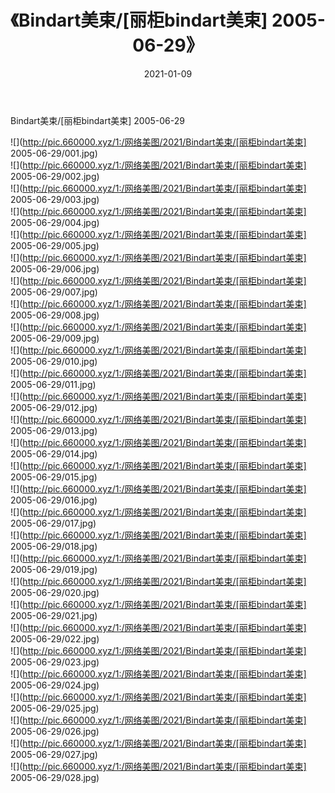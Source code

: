 ﻿---
layout: post
title:  《Bindart美束/[丽柜bindart美束] 2005-06-29》
date:   2021-01-09
img: http://pic.660000.xyz/1:/网络美图/2021/Bindart美束/[丽柜bindart美束] 2005-06-29/000.jpg
categories: [美女, 清纯, 唯美]
---

Bindart美束/[丽柜bindart美束] 2005-06-29

 ![](http://pic.660000.xyz/1:/网络美图/2021/Bindart美束/[丽柜bindart美束] 2005-06-29/001.jpg) <br>![](http://pic.660000.xyz/1:/网络美图/2021/Bindart美束/[丽柜bindart美束] 2005-06-29/002.jpg) <br>![](http://pic.660000.xyz/1:/网络美图/2021/Bindart美束/[丽柜bindart美束] 2005-06-29/003.jpg) <br>![](http://pic.660000.xyz/1:/网络美图/2021/Bindart美束/[丽柜bindart美束] 2005-06-29/004.jpg) <br>![](http://pic.660000.xyz/1:/网络美图/2021/Bindart美束/[丽柜bindart美束] 2005-06-29/005.jpg) <br>![](http://pic.660000.xyz/1:/网络美图/2021/Bindart美束/[丽柜bindart美束] 2005-06-29/006.jpg) <br>![](http://pic.660000.xyz/1:/网络美图/2021/Bindart美束/[丽柜bindart美束] 2005-06-29/007.jpg) <br>![](http://pic.660000.xyz/1:/网络美图/2021/Bindart美束/[丽柜bindart美束] 2005-06-29/008.jpg) <br>![](http://pic.660000.xyz/1:/网络美图/2021/Bindart美束/[丽柜bindart美束] 2005-06-29/009.jpg) <br>![](http://pic.660000.xyz/1:/网络美图/2021/Bindart美束/[丽柜bindart美束] 2005-06-29/010.jpg) <br>![](http://pic.660000.xyz/1:/网络美图/2021/Bindart美束/[丽柜bindart美束] 2005-06-29/011.jpg) <br>![](http://pic.660000.xyz/1:/网络美图/2021/Bindart美束/[丽柜bindart美束] 2005-06-29/012.jpg) <br>![](http://pic.660000.xyz/1:/网络美图/2021/Bindart美束/[丽柜bindart美束] 2005-06-29/013.jpg) <br>![](http://pic.660000.xyz/1:/网络美图/2021/Bindart美束/[丽柜bindart美束] 2005-06-29/014.jpg) <br>![](http://pic.660000.xyz/1:/网络美图/2021/Bindart美束/[丽柜bindart美束] 2005-06-29/015.jpg) <br>![](http://pic.660000.xyz/1:/网络美图/2021/Bindart美束/[丽柜bindart美束] 2005-06-29/016.jpg) <br>![](http://pic.660000.xyz/1:/网络美图/2021/Bindart美束/[丽柜bindart美束] 2005-06-29/017.jpg) <br>![](http://pic.660000.xyz/1:/网络美图/2021/Bindart美束/[丽柜bindart美束] 2005-06-29/018.jpg) <br>![](http://pic.660000.xyz/1:/网络美图/2021/Bindart美束/[丽柜bindart美束] 2005-06-29/019.jpg) <br>![](http://pic.660000.xyz/1:/网络美图/2021/Bindart美束/[丽柜bindart美束] 2005-06-29/020.jpg) <br>![](http://pic.660000.xyz/1:/网络美图/2021/Bindart美束/[丽柜bindart美束] 2005-06-29/021.jpg) <br>![](http://pic.660000.xyz/1:/网络美图/2021/Bindart美束/[丽柜bindart美束] 2005-06-29/022.jpg) <br>![](http://pic.660000.xyz/1:/网络美图/2021/Bindart美束/[丽柜bindart美束] 2005-06-29/023.jpg) <br>![](http://pic.660000.xyz/1:/网络美图/2021/Bindart美束/[丽柜bindart美束] 2005-06-29/024.jpg) <br>![](http://pic.660000.xyz/1:/网络美图/2021/Bindart美束/[丽柜bindart美束] 2005-06-29/025.jpg) <br>![](http://pic.660000.xyz/1:/网络美图/2021/Bindart美束/[丽柜bindart美束] 2005-06-29/026.jpg) <br>![](http://pic.660000.xyz/1:/网络美图/2021/Bindart美束/[丽柜bindart美束] 2005-06-29/027.jpg) <br>![](http://pic.660000.xyz/1:/网络美图/2021/Bindart美束/[丽柜bindart美束] 2005-06-29/028.jpg) <br>